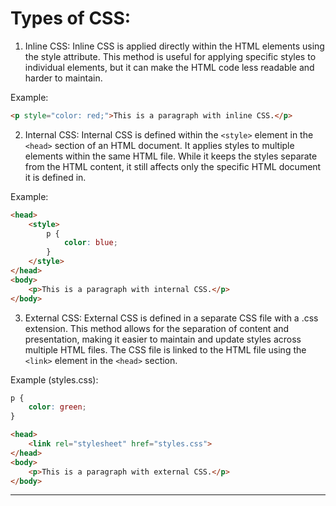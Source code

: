 # Types of CSS:

1. Inline CSS: Inline CSS is applied directly within the HTML elements using the style attribute. This method is useful for applying specific styles to individual elements, but it can make the HTML code less readable and harder to maintain.

Example:
```html
<p style="color: red;">This is a paragraph with inline CSS.</p>
```

2. Internal CSS: Internal CSS is defined within the `<style>` element in the `<head>` section of an HTML document. It applies styles to multiple elements within the same HTML file. While it keeps the styles separate from the HTML content, it still affects only the specific HTML document it is defined in.

Example:
```html
<head>
    <style>
        p {
            color: blue;
        }
    </style>
</head>
<body>
    <p>This is a paragraph with internal CSS.</p>
</body>
```

3. External CSS: External CSS is defined in a separate CSS file with a .css extension. This method allows for the separation of content and presentation, making it easier to maintain and update styles across multiple HTML files. The CSS file is linked to the HTML file using the `<link>` element in the `<head>` section.

Example (styles.css):
```css
p {
    color: green;
}
```

```html
<head>
    <link rel="stylesheet" href="styles.css">
</head>
<body>
    <p>This is a paragraph with external CSS.</p>
</body>
```

---
